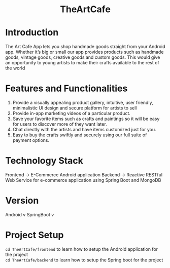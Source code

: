 <h1 align="center">TheArtCafe</h1>

# Introduction
The Art Cafe App lets you shop handmade goods straight from your Android app. Whether it’s big or small our app provides products such as handmade goods, vintage goods, creative goods and custom goods. This would give an opportunity to young artists to make their crafts available to the rest of the world

# Features and Functionalities
1)	Provide a visually appealing product gallery, intuitive, user friendly, minimalistic UI design and secure platform for artists to sell 
2)	Provide in-app marketing videos of a particular product.
3)	Save your favorite items such as crafts and paintings so it will be easy for users to discover more of they want later. 
4)	Chat directly with the artists and have items customized just for you.
5)	Easy to buy the crafts swiftly and securely using our full suite of payment options.

# Technology Stack
Frontend -> E-Commerce Android application
Backend -> Reactive RESTful Web Service for e-commerce application using Spring Boot and MongoDB

# Version
Android v
SpringBoot v

# Project Setup
`cd TheArtCafe/frontend` to learn how to setup the Android application for the project <br>
`cd TheArtCafe/backend` to learn how to setup the Spring boot for the project 
